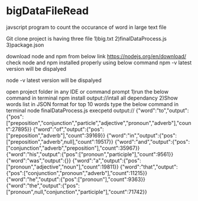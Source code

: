 # bigDataFileRead
javscript program to count the occurance of word in large text file

Git clone 
project is having three file
1)big.txt
2)finalDataProcess.js
3)package.json



download node and npm from below link
https://nodejs.org/en/download/
check node and npm installed properly using below command
npm -v
latest version will be dispalyed 

node -v
latest version will be dispalyed 

open project folder in any IDE or command prompt
1)run the below command in terminal
  npm install
  output://intall all dependancy
2)Show words list in JSON format for top 10 words type the below command in terminal
  node finalDataProcess.js
  execpetd output://
  {"word":"to","output":{"pos":["preposition","conjunction","particle","adjective","pronoun","adverb"],"count":27895}}
{"word":"of","output":{"pos":["preposition","adverb"],"count":39169}}
{"word":"in","output":{"pos":["preposition","adverb",null],"count":19517}}
{"word":"and","output":{"pos":["conjunction","adverb","preposition"],"count":35967}}
{"word":"his","output":{"pos":["pronoun","participle"],"count":9561}}
{"word":"was","output":{}}
{"word":"a","output":{"pos":["pronoun","adjective","noun"],"count":19811}}
{"word":"that","output":{"pos":["conjunction","pronoun","adverb"],"count":11215}}
{"word":"he","output":{"pos":["pronoun"],"count":9363}}
{"word":"the","output":{"pos":["pronoun",null,"conjunction","participle"],"count":71742}}


  
  
 



